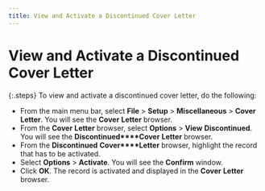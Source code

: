```yaml
---
title: View and Activate a Discontinued Cover Letter
---
```


# View and Activate a Discontinued Cover Letter


{:.steps}
To view  and activate a discontinued cover letter, do the following:

- From the main  menu bar, select **File** > **Setup** > **Miscellaneous**  > **Cover** **Letter**.  You will see the **Cover** **Letter**  browser.
- From the **Cover** **Letter**  browser, select **Options** > **View** **Discontinued**.  You will see the **Discontinued****Cover** **Letter**  browser.
- From the **Discontinued** **Cover****Letter** browser, highlight the  record that has to be activated.
- Select **Options** > **Activate**.  You will see the **Confirm** window.
- Click **OK**. The record is activated and displayed  in the **Cover** **Letter**  browser.

